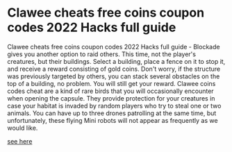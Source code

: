 # Clawee cheats free coins coupon codes 2022 Hacks full guide

Clawee cheats free coins coupon codes 2022 Hacks full guide - Blockade gives you another option to raid others. This time, not the player's creatures, but their buildings. Select a building, place a fence on it to stop it, and receive a reward consisting of gold coins. Don't worry, if the structure was previously targeted by others, you can stack several obstacles on the top of a building, no problem. You will still get your reward. Clawee coins codes cheat are a kind of rare birds that you will occasionally encounter when opening the capsule. They provide protection for your creatures in case your habitat is invaded by random players who try to steal one or two animals. You can have up to three drones patrolling at the same time, but unfortunately, these flying Mini robots will not appear as frequently as we would like.

[see here](https://fengmod.top/clawee/)
